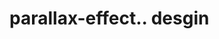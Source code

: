 # parallax-effect.. desgin                                                                                                
